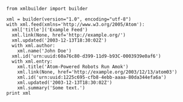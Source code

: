     from xmlbuilder import builder

    xml = builder(version="1.0", encoding="utf-8")
    with xml.feed(xmlns='http://www.w3.org/2005/Atom'):
      xml['title']('Example Feed')
      xml.link(None, href='http://example.org/')
      xml.updated('2003-12-13T18:30:02Z')
      with xml.author:
        xml.name('John Doe')
      xml.id('urn:uuid:60a76c80-d399-11d9-b93C-0003939e0af6')
      with xml.entry:
        xml.title('Atom-Powered Robots Run Amok')
        xml.link(None, href='http://example.org/2003/12/13/atom03')
        xml.id('urn:uuid:1225c695-cfb8-4ebb-aaaa-80da344efa6a')
        xml.updated('2003-12-13T18:30:02Z')
        xml.summary('Some text.')
    print xml